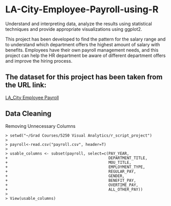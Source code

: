 # LA-City-Employee-Payroll-using-R
Understand and interpreting data, analyze the results using statistical techniques and provide appropriate visualizations using ggplot2. 

This project has been developed to find the pattern for the salary range and to understand which department offers the highest amount of salary with benefits. Employees have their own payroll management needs, and this project can help the HR department be aware of different department offers and improve the hiring process. 

## The dataset for this project has been taken from the URL link:
[LA_City Employee Payroll](https://controllerdata.lacity.org/Payroll/City-Employee-Payroll-Current-/g9h8-fvhu/data)

## Data Cleaning
Removing Unnecessary Columns
```
> setwd("~/Grad Courses/5250 Visual Analytics/r_script_project")
> 
> payroll<-read.csv("payroll.csv", header=T)
> 
> usable_columns <- subset(payroll, select=c(PAY_YEAR,
+                                            DEPARTMENT_TITLE,
+                                            MOU_TITLE,
+                                            EMPLOYMENT_TYPE,
+                                            REGULAR_PAY,
+                                            GENDER,
+                                            BENEFIT_PAY,
+                                            OVERTIME_PAY,
+                                            ALL_OTHER_PAY))
> 
> View(usable_columns)
```
